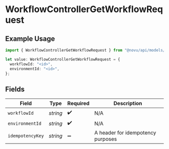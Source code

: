 # WorkflowControllerGetWorkflowRequest

## Example Usage

```typescript
import { WorkflowControllerGetWorkflowRequest } from "@novu/api/models/operations";

let value: WorkflowControllerGetWorkflowRequest = {
  workflowId: "<id>",
  environmentId: "<id>",
};
```

## Fields

| Field                             | Type                              | Required                          | Description                       |
| --------------------------------- | --------------------------------- | --------------------------------- | --------------------------------- |
| `workflowId`                      | *string*                          | :heavy_check_mark:                | N/A                               |
| `environmentId`                   | *string*                          | :heavy_check_mark:                | N/A                               |
| `idempotencyKey`                  | *string*                          | :heavy_minus_sign:                | A header for idempotency purposes |